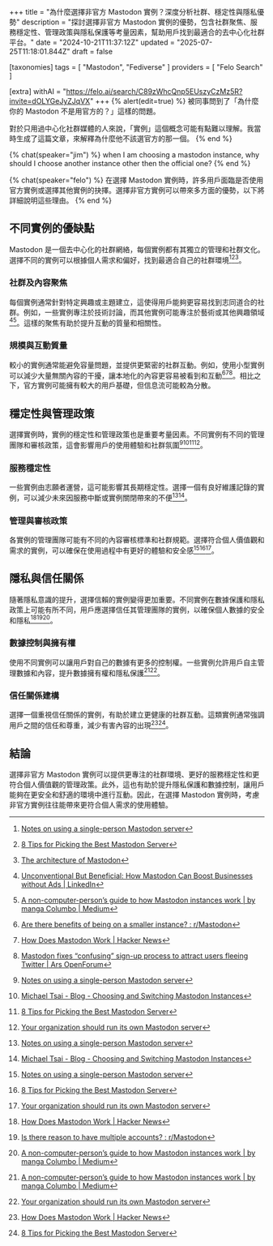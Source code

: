 +++
title = "為什麼選擇非官方 Mastodon 實例？深度分析社群、穩定性與隱私優勢"
description = "探討選擇非官方 Mastodon 實例的優勢，包含社群聚焦、服務穩定性、管理政策與隱私保護等考量因素，幫助用戶找到最適合的去中心化社群平台。"
date = "2024-10-21T11:37:12Z"
updated = "2025-07-25T11:18:01.844Z"
draft = false

[taxonomies]
tags = [ "Mastodon", "Fediverse" ]
providers = [ "Felo Search" ]


[extra]
withAI = "<https://felo.ai/search/C89zWhcQnp5EUszyCzMz5R?invite=dOLYGeJyZJqVX>"
+++
{% alert(edit=true) %}
被同事問到了「為什麼你的 Mastodon 不是用官方的？」這樣的問題。

對於只用過中心化社群媒體的人來說，「實例」這個概念可能有點難以理解。我當時生成了這篇文章，來解釋為什麼他不該選官方的那一個。
{% end %}

{% chat(speaker="jim") %}
when I am choosing a mastodon instance, why should I choose another instance other then the official one?
{% end %}

{% chat(speaker="felo") %}
在選擇 Mastodon 實例時，許多用戶面臨是否使用官方實例或選擇其他實例的抉擇。選擇非官方實例可以帶來多方面的優勢，以下將詳細說明這些理由。
{% end %}

不同實例的優缺點
------------

Mastodon 是一個去中心化的社群網絡，每個實例都有其獨立的管理和社群文化。選擇不同的實例可以根據個人需求和偏好，找到最適合自己的社群環境[^2][^10][^18]。

### 社群及內容聚焦

每個實例通常針對特定興趣或主題建立，這使得用戶能夠更容易找到志同道合的社群。例如，一些實例專注於技術討論，而其他實例可能專注於藝術或其他興趣領域[^6][^20]。這樣的聚焦有助於提升互動的質量和相關性。

### 規模與互動質量

較小的實例通常能避免容量問題，並提供更緊密的社群互動。例如，使用小型實例可以減少大量無關內容的干擾，讓本地化的內容更容易被看到和互動[^1][^4][^9]。相比之下，官方實例可能擁有較大的用戶基礎，但信息流可能較為分散。

穩定性與管理政策
------------

選擇實例時，實例的穩定性和管理政策也是重要考量因素。不同實例有不同的管理團隊和審核政策，這會影響用戶的使用體驗和社群氛圍[^2][^7][^10][^23]。

### 服務穩定性

一些實例由志願者運營，這可能影響其長期穩定性。選擇一個有良好維護記錄的實例，可以減少未來因服務中斷或實例關閉帶來的不便[^2][^7]。

### 管理與審核政策

各實例的管理團隊可能有不同的內容審核標準和社群規範。選擇符合個人價值觀和需求的實例，可以確保在使用過程中有更好的體驗和安全感[^2][^10][^23]。

隱私與信任關係
-----------

隨著隱私意識的提升，選擇信賴的實例變得更加重要。不同實例在數據保護和隱私政策上可能有所不同，用戶應選擇信任其管理團隊的實例，以確保個人數據的安全和隱私[^4][^5][^20]。

### 數據控制與擁有權

使用不同實例可以讓用戶對自己的數據有更多的控制權。一些實例允許用戶自主管理數據和內容，提升數據擁有權和隱私保護[^20][^23]。

### 信任關係建構

選擇一個重視信任關係的實例，有助於建立更健康的社群互動。這類實例通常強調用戶之間的信任和尊重，減少有害內容的出現[^4][^10]。

結論
--

選擇非官方 Mastodon 實例可以提供更專注的社群環境、更好的服務穩定性和更符合個人價值觀的管理政策。此外，這也有助於提升隱私保護和數據控制，讓用戶能夠在更安全和舒適的環境中進行互動。因此，在選擇 Mastodon 實例時，考慮非官方實例往往能帶來更符合個人需求的使用體驗。

[^1]: [Are there benefits of being on a smaller instance? : r/Mastodon](https://www.reddit.com/r/Mastodon/comments/108a8yz/are_there_benefits_of_being_on_a_smaller_instance/)
[^2]: [Notes on using a single-person Mastodon server](ihttps://jvns.ca/blog/2023/08/11/some-notes-on-mastodon/)
[^4]: [How Does Mastodon Work | Hacker News](https://news.ycombinator.com/item?id=17686537)
[^5]: [Is there reason to have multiple accounts? : r/Mastodon](https://www.reddit.com/r/Mastodon/comments/z4r4gw/is_there_reason_to_have_multiple_accounts/)
[^6]: [Unconventional But Beneficial: How Mastodon Can Boost Businesses without Ads | LinkedIn](https://www.linkedin.com/pulse/unconventional-beneficial-how-mastodon-can-boost-0zraf)
[^7]: [Michael Tsai - Blog - Choosing and Switching Mastodon Instances](https://mjtsai.com/blog/2023/02/16/choosing-and-switching-mastodon-instances/)
[^9]: [Mastodon fixes “confusing” sign-up process to attract users fleeing Twitter | Ars OpenForum](https://arstechnica.com/civis/threads/mastodon-fixes-%E2%80%9Cconfusing%E2%80%9D-sign-up-process-to-attract-users-fleeing-twitter.1491752/)
[^10]: [8 Tips for Picking the Best Mastodon Server](https://www.cmswire.com/digital-experience/how-to-pick-a-mastodon-server/)
[^18]: [The architecture of Mastodon](https://softwaremill.com/the-architecture-of-mastodon/)
[^20]: [A non-computer-person’s guide to how Mastodon instances work | by manga Columbo | Medium](https://medium.com/@jimpjorps/a-non-computer-persons-guide-to-how-mastodon-instances-work-da6ceac1994a)
[^23]: [Your organization should run its own Mastodon server](https://martinfowler.com/articles/your-org-run-mastodon.html)
